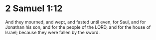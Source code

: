 # 2 Samuel 1:12

And they mourned, and wept, and fasted until even, for Saul, and for Jonathan his son, and for the people of the LORD, and for the house of Israel; because they were fallen by the sword.